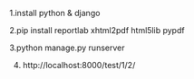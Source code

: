 1.install python & django

2.pip install reportlab xhtml2pdf html5lib pypdf

3.python manage.py runserver

4. http://localhost:8000/test/1/2/